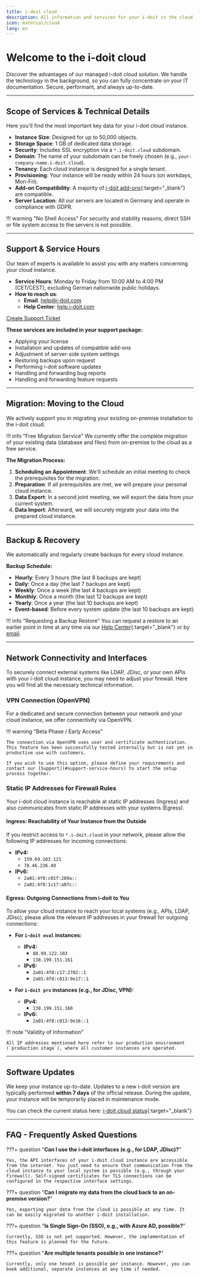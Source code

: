 ```yaml
---
title: i-doit cloud
description: All information and services for your i-doit in the cloud. Secure, maintained, and performant.
icon: material/cloud
lang: en
---
```


# Welcome to the i-doit cloud

Discover the advantages of our managed i-doit cloud solution. We handle the technology in the background, so you can fully concentrate on your IT documentation. Secure, performant, and always up-to-date.

---

## Scope of Services & Technical Details

Here you'll find the most important key data for your i-doit cloud instance.

* **Instance Size**: Designed for up to 50,000 objects.
* **Storage Space**: 1 GB of dedicated data storage.
* **Security**: Includes SSL encryption via a `*.i-doit.cloud` subdomain.
* **Domain**: The name of your subdomain can be freely chosen (e.g., `your-company-name.i-doit.cloud`).
* **Tenancy**: Each cloud instance is designed for a single tenant.
* **Provisioning**: Your instance will be ready within 24 hours (on workdays, Mon-Fri).
* **Add-on Compatibility**: A majority of [i-doit add-ons](https://www.i-doit.com/en/i-doit/add-ons/){:target="_blank"} are compatible.
* **Server Location**: All our servers are located in Germany and operate in compliance with GDPR.

!!! warning "No Shell Access"
    For security and stability reasons, direct SSH or file system access to the servers is not possible.

---

## Support & Service Hours

Our team of experts is available to assist you with any matters concerning your cloud instance.

* **Service Hours**: Monday to Friday from 10:00 AM to 4:00 PM (CET/CEST), excluding German nationwide public holidays.
* **How to reach us**:
    * **Email**: <a href="mailto:help@i-doit.com">help@i-doit.com</a>
    * **Help Center**: <a href="https://help.i-doit.com" target="_blank">help.i-doit.com</a>

<a href="https://help.i-doit.com" target="_blank" class="md-button md-button--primary">Create Support Ticket</a>

**These services are included in your support package:**

* Applying your license
* Installation and updates of compatible add-ons
* Adjustment of server-side system settings
* Restoring backups upon request
* Performing i-doit software updates
* Handling and forwarding bug reports
* Handling and forwarding feature requests

---

## Migration: Moving to the Cloud

We actively support you in migrating your existing on-premise installation to the i-doit cloud.

!!! info "Free Migration Service"
    We currently offer the complete migration of your existing data (database and files) from on-premise to the cloud as a free service.

**The Migration Process:**

1.  **Scheduling an Appointment**: We'll schedule an initial meeting to check the prerequisites for the migration.
2.  **Preparation**: If all prerequisites are met, we will prepare your personal cloud instance.
3.  **Data Export**: In a second joint meeting, we will export the data from your current system.
4.  **Data Import**: Afterward, we will securely migrate your data into the prepared cloud instance.

---

## Backup & Recovery

We automatically and regularly create backups for every cloud instance.

**Backup Schedule:**

-   **Hourly**: Every 3 hours (the last 8 backups are kept)
-   **Daily**: Once a day (the last 7 backups are kept)
-   **Weekly**: Once a week (the last 4 backups are kept)
-   **Monthly**: Once a month (the last 12 backups are kept)
-   **Yearly**: Once a year (the last 10 backups are kept)
-   **Event-based**: Before every system update (the last 10 backups are kept)

!!! info "Requesting a Backup Restore"
    You can request a restore to an earlier point in time at any time via our [Help Center](https://help.i-doit.com){:target="_blank"} or by [email](mailto:help@i-doit.com).

---

## Network Connectivity and Interfaces

To securely connect external systems like LDAP, JDisc, or your own APIs with your i-doit cloud instance, you may need to adjust your firewall. Here you will find all the necessary technical information.

### VPN Connection (OpenVPN)

For a dedicated and secure connection between your network and your cloud instance, we offer connectivity via OpenVPN.

!!! warning "Beta Phase / Early Access"

    The connection via OpenVPN uses user and certificate authentication. This feature has been successfully tested internally but is not yet in productive use with customers.

    If you wish to use this option, please define your requirements and contact our [Support](#support-service-hours) to start the setup process together.

### Static IP Addresses for Firewall Rules

Your i-doit cloud instance is reachable at static IP addresses (Ingress) and also communicates from static IP addresses with your systems (Egress).

#### Ingress: Reachability of Your Instance from the Outside

If you restrict access to `*.i-doit.cloud` in your network, please allow the following IP addresses for incoming connections:

* **IPv4:**
    * `159.69.103.121`
    * `78.46.236.49`
* **IPv6:**
    * `2a01:4f8:c01f:289a::`
    * `2a01:4f8:1c17:a07c::`

#### Egress: Outgoing Connections from i-doit to You

To allow your cloud instance to reach your local systems (e.g., APIs, LDAP, JDisc), please allow the relevant IP addresses in your firewall for outgoing connections:

* **For `i-doit eval` instances:**
    * **IPv4:**
        * `88.99.122.103`
        * `138.199.151.161`
    * **IPv6:**
        * `2a01:4f8:c17:2702::1`
        * `2a01:4f8:c013:9e17::1`

* **For `i-doit pro` instances (e.g., for JDisc, VPN):**
    * **IPv4:**
        * `138.199.151.160`
    * **IPv6:**
        * `2a01:4f8:c013:9e16::1`

!!! note "Validity of Information"

    All IP addresses mentioned here refer to our production environment (`production stage`), where all customer instances are operated.

---

## Software Updates

We keep your instance up-to-date. Updates to a new i-doit version are typically performed **within 7 days** of the official release. During the update, your instance will be temporarily placed in maintenance mode.

You can check the current status here: [i-doit cloud status](https://status.docupike.com/affected/i-doit/){:target="_blank"}

---

## FAQ - Frequently Asked Questions

???+ question "**Can I use the i-doit interfaces (e.g., for LDAP, JDisc)?**"

    Yes, the API interfaces of your i-doit cloud instance are accessible from the internet. You just need to ensure that communication from the cloud instance to your local system is possible (e.g., through your firewall). Self-signed certificates for TLS connections can be configured in the respective interface settings.

???+ question "**Can I migrate my data from the cloud back to an on-premise version?**"

    Yes, exporting your data from the cloud is possible at any time. It can be easily migrated to another i-doit installation.

???+ question "**Is Single Sign-On (SSO), e.g., with Azure AD, possible?**"

    Currently, SSO is not yet supported. However, the implementation of this feature is planned for the future.

???+ question "**Are multiple tenants possible in one instance?**"

    Currently, only one tenant is possible per instance. However, you can book additional, separate instances at any time if needed.
